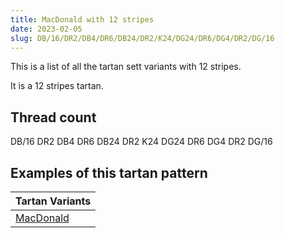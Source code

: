 ```yaml
---
title: MacDonald with 12 stripes
date: 2023-02-05
slug: DB/16/DR2/DB4/DR6/DB24/DR2/K24/DG24/DR6/DG4/DR2/DG/16
---
```

This is a list of all the tartan sett variants with 12 stripes.

It is a 12 stripes tartan.


## Thread count
DB/16 DR2 DB4 DR6 DB24 DR2 K24 DG24 DR6 DG4 DR2 DG/16

## Examples of this tartan pattern

| Tartan Variants |
|---------------|
| [MacDonald](/variants/db/16/dr2/db4/dr6/db24/dr2/k24/dg24/dr6/dg4/dr2/dg/16-db000052-dg11450d-draa0000-k000000)||
